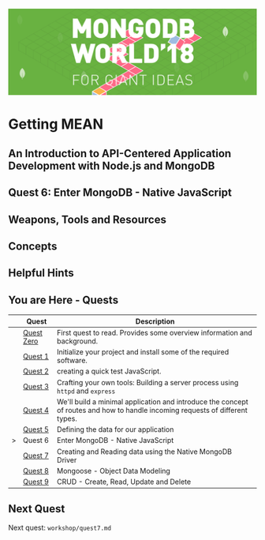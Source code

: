 ![MongoDB](../images/header.png "MongoDB")
# Getting MEAN
## An Introduction to API-Centered Application Development with Node.js and MongoDB
## Quest 6: Enter MongoDB - Native JavaScript


## Weapons, Tools and Resources

## Concepts

## Helpful Hints

## You are Here - Quests
|  | Quest | Description |
|--|-------|-------------|
|  |[Quest Zero](./quest0.md) | First quest to read.  Provides some overview information and background. |
|  |[Quest 1](./quest1.md) | Initialize your project and install some of the required software. |
|  |[Quest 2 ](./quest2.md) | creating a quick test JavaScript. |
|  |[Quest 3 ](./quest3.md) | Crafting your own tools: Building a server process using `httpd` and `express` |
|  |[Quest 4](./quest4.md) | We'll build a minimal application and introduce the concept of routes and how to handle incoming requests of different types. |
|  |[Quest 5](./quest5.md) | Defining the data for our application |
| > |Quest 6 | Enter MongoDB - Native JavaScript  |
|  |[Quest 7](./quest7.md) | Creating and Reading data using the Native MongoDB Driver |
| | [Quest 8](./quest8.md) | Mongoose - Object Data Modeling |
| | [Quest 9](./quest9.md) | CRUD - Create, Read, Update and Delete |

## Next Quest

Next quest: `workshop/quest7.md`

